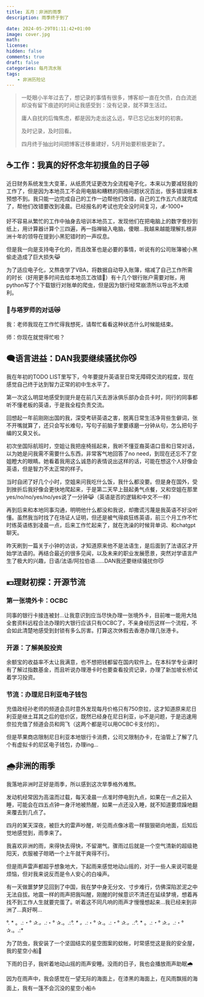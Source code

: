 ```yaml
---
title: 五月：非洲的雨季
description: 雨季终于到了

date: 2024-05-29T01:11:42+01:00
image: cover.jpg
math: 
license: 
hidden: false
comments: true
draft: false
categories: 每月流水账
tags:
    - 非洲历险记
---
```

> 一眨眼小半年过去了，想记录的事情有很多，博客却一直在欠债，白白流逝却没有留下痕迹的时间让我感受到：没有记录，就不算生活过。
>
> 庸人自扰的后悔焦虑，都是因为走出这么远，早已忘记出发时的初衷。
> 
> 及时记录，及时回看。
> 
> 四月终于抽出时间把博客迁移重建好，5月开始要积极更新了。
## ☕工作：我真的好怀念年初摸鱼的日子😿

近日财务系统发生大变革，从纸质凭证更改为全流程电子化，本来以为要减轻我的工作了，但是因为本地员工不会用电脑和糟糕的网络问题状况百出，很多错误根本预想不到。我只能一边完成自己的工作一边帮他们改错，自己的工作五六点就完成了，帮他们改错要改到凌晨。已经报名的考试也完全没时间复习，💰-1000+

好不容易从繁忙的工作中抽身去培训本地员工，发现他们在把电脑上的数字誊抄到纸上，用计算器计算个三四遍，再一指禅输入电脑，傻眼...我越来越能理解扎根非洲十年的领导在提到小黑犯错时的一声叹息。

但是我一向是支持电子化的，而且改革也是必要的事情，听说有的公司账簿被小黑偷走造成了巨大损失😹

为了适应电子化，又熬夜学了VBA，将数据自动导入账簿，缩减了自己工作所需的时长（好用更多时间去给本地员工改错🥸）有十几个银行账户需要对账，用python写了个下载银行对账单的爬虫，但是因为银行经常崩溃所以导出不太顺利。

### 🔮与塔罗师的对话😿
我：老师我现在工作忙得我想死，请帮忙看看这种状态什么时候能结束。

师：你现在就觉得忙啦？

## 🗨️语言进益：DAN我要继续骚扰你😼
我在年初的TODO LIST里写下，今年要提升英语至日常无障碍交流的程度，现在感觉自己终于达到智力正常的初中生水平了。

第一次这么明显地感受到提升是在前几天去游泳俱乐部办会员卡时，同行的同事都听不懂老板的英语，于是我全程负责交流。

回想起一年前刚刚出国的我，深受考研英语之害，脱离日常生活净背些生僻词，张不开嘴就算了，还只会写长难句，写句子前脑子里要琢磨一分钟从句，怎么把句子编的又臭又长。

初次坐国际航班时，空姐让我把座椅摇起来，我听不懂亚裔英语口音和日常对话，以为她是问我需不需要什么东西，非常客气地回答了no need，到现在还忘不了空姐瞪大的眼睛。她看着我用这么诚恳的表情说出这样的话，可能在想这个人好像会英语，但是智力不太正常的样子。

当时自闭了好几个小时，空姐来问我吃什么饭，我什么都没要。但是身在国外，受到挫折后我好像会更快地爬起来，于是第二天早上鼓起勇气点餐，又和空姐在那里yes/no/no/yes/no/yes说了一分钟😹（英语是否的逻辑和中文不一样）

再到后来和本地同事沟通，明明他什么都没和我说，却撒谎污蔑是我英语不好没听懂。虽然我当时找了在场证人证明，但还是被气得疯狂练英语，前三个月工作不忙时练英语练到凌晨一点，后来工作忙起来了，就在洗澡的时候背单词、和chatgpt聊天。

昨天刷到一篇关于小钟的访谈，才知道原来他不是法语生，是后面到了法语区才开始学法语的。再结合最近的很多见闻，以及未来的职业发展愿景，突然对学语言产生了极大的兴趣，日语/法语/阿拉伯语......DAN我还要继续骚扰你😼

## 💴理财初探：开源节流
### 第一张境外卡：OCBC
同事的银行卡接连被封...让我意识到应当尽快办理一张境外卡，目前唯一能用大陆全套资料远程合法办理的大银行应该只有OCBC了，不亲身经历这样一个流程，不会如此清楚地感受到封锁有多么厉害。打算这次休假去香港办理几张港卡。
### 开源：了解美股投资
余额宝的收益率不太让我满意，也不想把钱都留在国内软件上。在本科学专业课时有了解过指数基金，而且听说办理港卡时也要查看投资记录，办理了新加坡长桥试着学习投资。
### 节流：办理尼日利亚电子钱包
充值政经孙老师的频道会员时意外发现每月价格只有750奈拉，这才知道原来尼日利亚是继土耳其之后的低价区，既然已经身在尼日利亚，ip不是问题，于是迅速用奈拉充值了频道会员和网飞（这两个都是可以用OCBC卡支付的）。

但是苹果商店限制尼日利亚本地银行卡消费，公司又限制办卡，在油管上了解了几个有虚拟卡的尼区电子钱包，办理ing...
## 🌧️非洲的雨季
我落地非洲时正好是雨季，所以感到这次旱季格外难熬。

发动机经常因为高温而过载，每天凌晨一点准时停电到九点，如果在一点之前入睡，可能会在四五点钟一身汗地被热醒，如果一点还没入睡，就不知道要烦躁地翻来覆去到几点了。

四月的某天深夜，被巨大的雷声吵醒，听见雨点像冰雹一样狠狠砸向地面，后知后觉地感觉到，雨季来了。

我喜欢非洲的雨，来得快去得快，不留潮气。骤雨过后就是一个空气清新的超级艳阳天，衣服被子晾晒一个上午就干爽得不行。

但是雨声雷声都超乎想象地大，下起雨来感觉地动山摇的，对于一些人来说可能是烦恼，但对我来说反而是令人安心的白噪声。

有一天做噩梦梦见回到了中国，我在梦中身无分文、寸步难行，仿佛深陷淤泥之中无法自拔。地震一样的雨声把我叫醒，刚醒的时候意识不清还在延续梦境，想着再找不到工作人生就要完蛋了。听着这不同凡响的雨声才慢慢想起来...我已经来到非洲了...真好啊...

°. * 。.:*・° ✰.。.:*・° ✰.。.:*°. * 。.:*・° ✰.。.:*・° ✰.。.:*°. * 。.:*・° ✰.。.:*・° ✰.。.:*

为了防虫，我安装了一个坚固结实的星空图案的蚊帐，时常感觉这是我的安全屋，我的星空小船🌌

下雨的日子，我听着地动山摇的雨声安睡。没雨的日子，我也会播放雨声助眠🌧️

因为在雨声中，我会感觉在一望无际的海面上，在漆黑的海面上，在风雨飘摇的海面上，我有一篷不会沉没的星空小船⛵